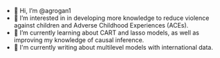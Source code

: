 - 👋 Hi, I’m @agrogan1
- 👀 I’m interested in in developing more knowledge to reduce violence against children and Adverse Childhood Experiences (ACEs).
- 🌱 I’m currently learning about CART and lasso models, as well as improving my knowledge of causal inference.
- 📘 I'm currently writing about multilevel models with international data.

<!---
agrogan1/agrogan1 is a ✨ special ✨ repository because its `README.md` (this file) appears on your GitHub profile.
You can click the Preview link to take a look at your changes.
--->

